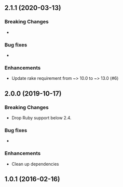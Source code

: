 ## 2.1.1 (2020-03-13)

### Breaking Changes

-

### Bug fixes

-

### Enhancements

- Update rake requirement from ~> 10.0 to ~> 13.0 (#6)

## 2.0.0 (2019-10-17)

### Breaking Changes

- Drop Ruby support below 2.4.

### Bug fixes

-

### Enhancements

- Clean up dependencies

## 1.0.1 (2016-02-16)
